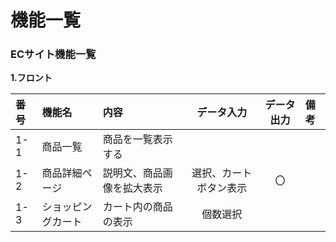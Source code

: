 # 機能一覧
### ECサイト機能一覧
**1.フロント**

|番号|機能名|内容|データ入力|データ出力|備考|
|:---|:---|:---|:---:|:---:|:---|
|1-1|商品一覧|商品を一覧表示する||||
|1-2|商品詳細ページ|説明文、商品画像を拡大表示<br>|選択、カートボタン表示|〇|||
|1-3|ショッピングカート|カート内の商品の表示|個数選択|||



